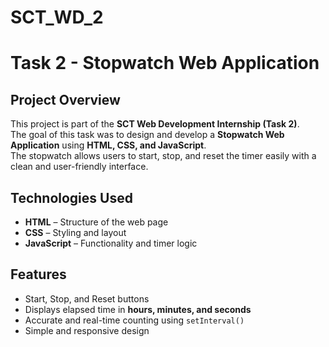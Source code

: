 # SCT_WD_2

# Task 2 - Stopwatch Web Application

##  Project Overview
This project is part of the **SCT Web Development Internship (Task 2)**.  
The goal of this task was to design and develop a **Stopwatch Web Application** using **HTML, CSS, and JavaScript**.  
The stopwatch allows users to start, stop, and reset the timer easily with a clean and user-friendly interface.
##  Technologies Used
- **HTML** – Structure of the web page  
- **CSS** – Styling and layout  
- **JavaScript** – Functionality and timer logic  
##  Features
- Start, Stop, and Reset buttons  
- Displays elapsed time in **hours, minutes, and seconds**  
- Accurate and real-time counting using `setInterval()`  
- Simple and responsive design 
